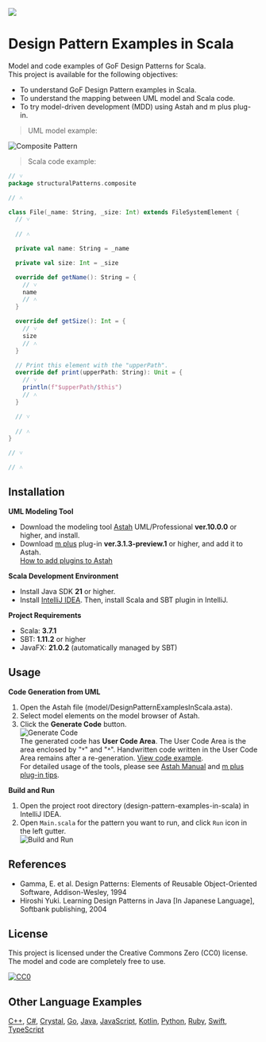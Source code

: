 [<img src="./screenshots/AllPatterns.svg">](https://raw.githubusercontent.com/takaakit/design-pattern-examples-in-scala/master/screenshots/AllPatterns.svg)

Design Pattern Examples in Scala
===

Model and code examples of GoF Design Patterns for Scala.  
This project is available for the following objectives:  

* To understand GoF Design Pattern examples in Scala.
* To understand the mapping between UML model and Scala code.
* To try model-driven development (MDD) using Astah and m plus plug-in.

> UML model example:

![](./screenshots/CompositePattern.svg "Composite Pattern")

<a id="code-example"></a>
> Scala code example:

```scala
// ˅
package structuralPatterns.composite

// ˄

class File(_name: String, _size: Int) extends FileSystemElement {
  // ˅
  
  // ˄

  private val name: String = _name

  private val size: Int = _size

  override def getName(): String = {
    // ˅
    name
    // ˄
  }

  override def getSize(): Int = {
    // ˅
    size
    // ˄
  }

  // Print this element with the "upperPath".
  override def print(upperPath: String): Unit = {
    // ˅
    println(f"$upperPath/$this")
    // ˄
  }

  // ˅
  
  // ˄
}

// ˅

// ˄
```

Installation
------------
**UML Modeling Tool**
* Download the modeling tool [Astah](https://astah.net/download) UML/Professional **ver.10.0.0** or higher, and install.  
* Download [m plus](https://sites.google.com/view/m-plus-plugin/download) plug-in **ver.3.1.3-preview.1** or higher, and add it to Astah.  
  [How to add plugins to Astah](https://astahblog.com/2014/12/15/astah_plugins/)

**Scala Development Environment**
* Install Java SDK **21** or higher.
* Install [IntelliJ IDEA](https://www.jetbrains.com/idea/download/). Then, install Scala and SBT plugin in IntelliJ.

**Project Requirements**
* Scala: **3.7.1**
* SBT: **1.11.2** or higher
* JavaFX: **21.0.2** (automatically managed by SBT)

Usage
-----
**Code Generation from UML**
  1. Open the Astah file (model/DesignPatternExamplesInScala.asta).
  2. Select model elements on the model browser of Astah.
  3. Click the **Generate Code** button.  
  ![](./screenshots/GenerateCode.gif "Generate Code")  
  The generated code has **User Code Area**. The User Code Area is the area enclosed by "˅" and "˄". Handwritten code written in the User Code Area remains after a re-generation. [View code example](#code-example).  
  For detailed usage of the tools, please see [Astah Manual](https://astah.net/manual) and [m plus plug-in tips](https://sites.google.com/view/m-plus-plugin-tips).

**Build and Run**
  1. Open the project root directory (design-pattern-examples-in-scala) in IntelliJ IDEA.
  2. Open `Main.scala` for the pattern you want to run, and click `Run` icon in the left gutter.  
     ![](./screenshots/BuildAndRun.gif "Build and Run")

References
----------
* Gamma, E. et al. Design Patterns: Elements of Reusable Object-Oriented Software, Addison-Wesley, 1994
* Hiroshi Yuki. Learning Design Patterns in Java [In Japanese Language], Softbank publishing, 2004

License
-------
This project is licensed under the Creative Commons Zero (CC0) license. The model and code are completely free to use.

[![CC0](https://i.creativecommons.org/p/zero/1.0/88x31.png "CC0")](https://creativecommons.org/publicdomain/zero/1.0/deed)

Other Language Examples
-----------------------
[C++](https://github.com/takaakit/design-pattern-examples-in-cpp), [C#](https://github.com/takaakit/design-pattern-examples-in-csharp), [Crystal](https://github.com/takaakit/design-pattern-examples-in-crystal), [Go](https://github.com/takaakit/design-pattern-examples-in-golang), [Java](https://github.com/takaakit/design-pattern-examples-in-java), [JavaScript](https://github.com/takaakit/design-pattern-examples-in-javascript), [Kotlin](https://github.com/takaakit/design-pattern-examples-in-kotlin), [Python](https://github.com/takaakit/design-pattern-examples-in-python), [Ruby](https://github.com/takaakit/design-pattern-examples-in-ruby), [Swift](https://github.com/takaakit/design-pattern-examples-in-swift), [TypeScript](https://github.com/takaakit/design-pattern-examples-in-typescript)

